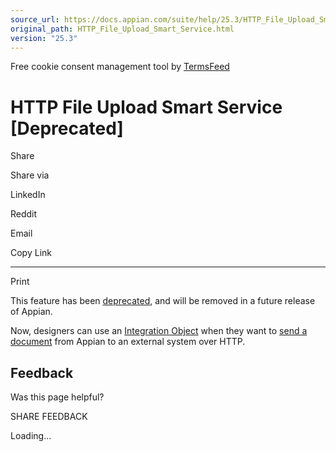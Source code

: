 ```yaml
---
source_url: https://docs.appian.com/suite/help/25.3/HTTP_File_Upload_Smart_Service.html
original_path: HTTP_File_Upload_Smart_Service.html
version: "25.3"
---
```


Free cookie consent management tool by [TermsFeed](https://www.termsfeed.com/)

# HTTP File Upload Smart Service \[Deprecated\]

Share

Share via

LinkedIn

Reddit

Email

Copy Link

* * *

Print

This feature has been [deprecated](Deprecated_Features.html), and will be removed in a future release of Appian.

Now, designers can use an [Integration Object](Integration_Object.html) when they want to [send a document](Integration_Object.html#sending-a-binary-document) from Appian to an external system over HTTP.

## Feedback

Was this page helpful?

SHARE FEEDBACK

Loading...